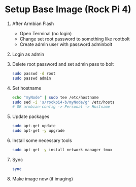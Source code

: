 # Setup Base Image (Rock Pi 4)

1. After Armbian Flash

   - Open Terminal (no login)
   - Change set root password to something like rootbolt
   - Create admin user with password adminbolt

2. Login as admin

3. Delete root password and set admin pass to bolt

   ```sh
   sudo passwd -d root
   sudo passwd admin
   ```

4. Set hostname

   ```sh
   echo "myNode" | sudo tee /etc/hostname
   sudo sed -i 's/rockpi4-b/myNode/g' /etc/hosts
   # OR armbian-config -> Personal -> Hostname
   ```

5. Update packages

   ```sh
   sudo apt-get update
   sudo apt-get -y upgrade
   ```

6. Install some necessary tools

   ```sh
   sudo apt-get -y install network-manager tmux
   ```

7. Sync

   ```sh
   sync
   ```

8. Make image now (if imaging)
